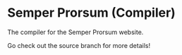 # Semper Prorsum (Compiler)

The compiler for the Semper Prorsum website.

Go check out the source branch for more details!
